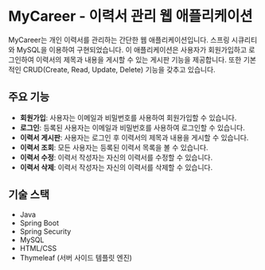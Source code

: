 # MyCareer - 이력서 관리 웹 애플리케이션

MyCareer는 개인 이력서를 관리하는 간단한 웹 애플리케이션입니다. 스프링 시큐리티와 MySQL을 이용하여 구현되었습니다. 이 애플리케이션은 사용자가 회원가입하고 로그인하여 이력서의 제목과 내용을 게시할 수 있는 게시판 기능을 제공합니다. 또한 기본적인 CRUD(Create, Read, Update, Delete) 기능을 갖추고 있습니다.

## 주요 기능

- **회원가입**: 사용자는 이메일과 비밀번호를 사용하여 회원가입할 수 있습니다.
- **로그인**: 등록된 사용자는 이메일과 비밀번호를 사용하여 로그인할 수 있습니다.
- **이력서 게시판**: 사용자는 로그인 후 이력서의 제목과 내용을 게시할 수 있습니다.
- **이력서 조회**: 모든 사용자는 등록된 이력서 목록을 볼 수 있습니다.
- **이력서 수정**: 이력서 작성자는 자신의 이력서를 수정할 수 있습니다.
- **이력서 삭제**: 이력서 작성자는 자신의 이력서를 삭제할 수 있습니다.

## 기술 스택

- Java
- Spring Boot
- Spring Security
- MySQL
- HTML/CSS
- Thymeleaf (서버 사이드 템플릿 엔진)
